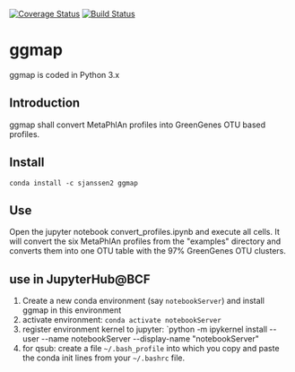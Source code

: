 [![Coverage Status](https://coveralls.io/repos/github/sjanssen2/ggmap/badge.svg?branch=master)](https://coveralls.io/github/sjanssen2/ggmap?branch=master)
[![Build Status](https://travis-ci.org/sjanssen2/ggmap.svg?branch=master)](https://travis-ci.org/sjanssen2/ggmap)

# ggmap
ggmap is coded in Python 3.x

## Introduction
ggmap shall convert MetaPhlAn profiles into GreenGenes OTU based profiles.

## Install
`conda install -c sjanssen2 ggmap`

## Use
Open the jupyter notebook convert_profiles.ipynb and execute all cells. It will convert the six MetaPhlAn profiles from the "examples" directory and converts them into one OTU table with the 97% GreenGenes OTU clusters.

## use in JupyterHub@BCF
 1. Create a new conda environment (say `notebookServer`) and install ggmap in this environment
 2. activate environment: `conda activate notebookServer`
 3. register environment kernel to jupyter: `python -m ipykernel install --user --name notebookServer --display-name "notebookServer"
 4. for qsub: create a file `~/.bash_profile` into which you copy and paste the conda init lines from your `~/.bashrc` file.
